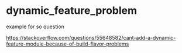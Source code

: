 # dynamic_feature_problem
example for so question

https://stackoverflow.com/questions/55648582/cant-add-a-dynamic-feature-module-because-of-build-flavor-problems

